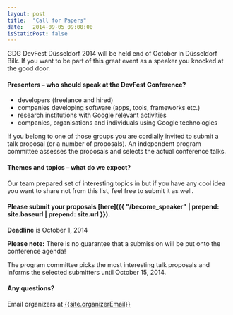 ```yaml
---
layout: post
title:  "Call for Papers"
date:   2014-09-05 09:00:00
isStaticPost: false
---
```

GDG DevFest Düsseldorf 2014 will be held end of October in Düsseldorf Bilk. If you want to be part of this great event as a speaker you knocked at the good door.

#### Presenters – who should speak at the DevFest Conference?

* developers (freelance and hired)
* companies developing software (apps, tools, frameworks etc.)
* research institutions with Google relevant activities
* companies, organisations and individuals using Google technologies

If you belong to one of those groups you are cordially invited to submit a talk proposal (or a number of proposals). An independent program committee assesses the proposals and selects the actual conference talks.<br/>

#### Themes and topics – what do we expect?
Our team prepared set of interesting topics in but if you have any cool idea you want to share not from this list, feel free to submit it as well.

#### Please submit your proposals [here]({{ "/become_speaker" | prepend: site.baseurl | prepend: site.url }}).
__Deadline__ is October 1, 2014

__Please note:__ There is no guarantee that a submission will be put onto the conference agenda!<br/>

The program committee picks the most interesting talk proposals and informs the selected submitters until October 15, 2014.<br/>

#### Any questions? 
Email organizers at [{{site.organizerEmail}}](mailto:{{site.organizerEmail}})